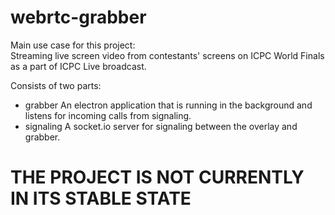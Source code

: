 webrtc-grabber
==========
Main use case for this project:  
Streaming live screen video from contestants' screens on ICPC World Finals as a part of ICPC Live broadcast.  

Consists of two parts:  
- grabber
An electron application that is running in the background and listens for incoming calls from signaling.
- signaling
A socket.io server for signaling between the overlay and grabber.


<h1>THE PROJECT IS NOT CURRENTLY IN ITS STABLE STATE</h1>
